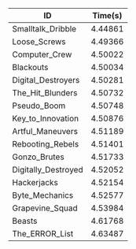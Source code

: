 |ID|Time(s)|
|-|-|
|Smalltalk_Dribble|4.44861|
|Loose_Screws|4.49366|
|Computer_Crew|4.50022|
|Blackouts|4.50034|
|Digital_Destroyers|4.50281|
|The_Hit_Blunders|4.50732|
|Pseudo_Boom|4.50748|
|Key_to_Innovation|4.50876|
|Artful_Maneuvers|4.51189|
|Rebooting_Rebels|4.51401|
|Gonzo_Brutes|4.51733|
|Digitally_Destroyed|4.52052|
|Hackerjacks|4.52154|
|Byte_Mechanics|4.52577|
|Grapevine_Squad|4.53984|
|Beasts|4.61768|
|The_ERROR_List|4.63487|
